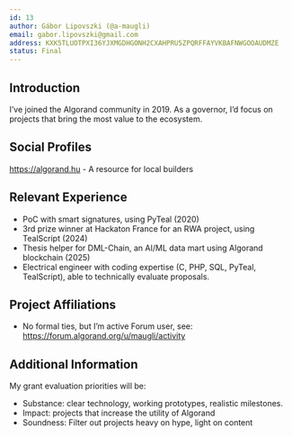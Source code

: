 ```yaml
---
id: 13
author: Gábor Lipovszki (@a-maugli)
email: gabor.lipovszki@gmail.com
address: KXK5TLUOTPXI36YJXMGDHGONH2CXAHPRU5ZPQRFFAYVKBAFNWGOOAUDMZE
status: Final
---
```


## Introduction

I’ve joined the Algorand community in 2019. As a governor, I’d focus 
on projects that bring the most value to the ecosystem.

## Social Profiles

https://algorand.hu - A resource for local builders

## Relevant Experience

- PoC with smart signatures, using PyTeal (2020)
- 3rd prize winner at Hackaton France for an RWA project, using TealScript (2024)
- Thesis helper for DML-Chain, an AI/ML data mart using Algorand blockchain (2025)
- Electrical engineer with coding expertise (C, PHP, SQL, PyTeal, TealScript), able to technically evaluate proposals.

## Project Affiliations

- No formal ties, but I’m active Forum user, see: https://forum.algorand.org/u/maugli/activity

## Additional Information

My grant evaluation priorities will be:
- Substance: clear technology, working prototypes, realistic milestones.
- Impact: projects that increase the utility of Algorand
- Soundness: Filter out projects heavy on hype, light on content
